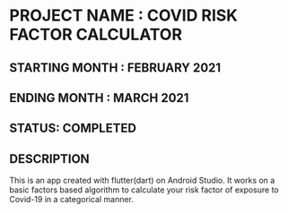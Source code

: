# PROJECT NAME : COVID RISK FACTOR CALCULATOR

## STARTING MONTH : FEBRUARY 2021
## ENDING MONTH : MARCH 2021

## STATUS: COMPLETED

## DESCRIPTION

This is an app created with flutter(dart) on Android Studio. It works on a basic factors based algorithm to calculate your risk factor of exposure to Covid-19 in a categorical manner.


